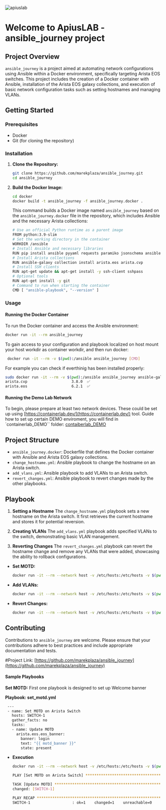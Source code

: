 
 ![apiuslab](https://marekplaza.github.io/apiuslab/apiuslab.png)


 # Welcome to ApiusLAB - ansible_journey project
 
 ## Project Overview
 
 `ansible_journey` is a project aimed at automating network configurations using Ansible within a Docker environment, specifically targeting Arista EOS switches. This project includes the creation of a Docker container with Ansible, installation of the Arista EOS galaxy collections, and execution of basic network configuration tasks such as setting hostnames and managing VLANs.
 
 ## Getting Started
 
 ### Prerequisites
 
 - Docker
 - Git (for cloning the repository)
 
 ### Installation
 
 1. **Clone the Repository:**
    ```bash
    git clone https://github.com/marekplaza/ansible_journey.git
    cd ansible_journey
    ```
 
 2. **Build the Docker Image:**
    ```bash
    cd docker
    docker build -t ansible_journey -f ansible_journey.docker .
    ```
 
    This command builds a Docker image named `ansible_journey` based on the `ansible_journey.docker` file in the repository, which includes Ansible and the necessary Arista collections:

    ```bash
    # Use an official Python runtime as a parent image
    FROM python:3.9-slim
    # Set the working directory in the container
    WORKDIR /ansible
    # Install Ansible and necessary libraries
    RUN pip install ansible pyyaml requests paramiko jsonschema ansible-pylibssh
    # Install Arista collections
    RUN ansible-galaxy collection install arista.eos arista.cvp
    # Install SSH clients
    RUN apt-get update && apt-get install -y ssh-client sshpass
    # Optional tools
    RUN apt-get install -y git
    # Command to run when starting the container
    CMD [ "ansible-playbook", "--version" ]
    ```
 
 ### Usage
 
 #### Running the Docker Container
 
 To run the Docker container and access the Ansible environment:
 
 ```bash
 docker run -it --rm ansible_journey
 ```
 
 To gain access to your configuration and playbook localized on host mount your host workdir as container workdir, and then run docker:

```bash
 docker run -it --rm -v $(pwd):/ansible ansible_journey [CMD]
```

For example you can check if everthinig has been installed properly:
```bash
sudo docker run -it --rm -v $(pwd):/ansible ansible_journey ansible-galaxy collection list |grep arista
arista.cvp                    3.8.0  ✅
arista.eos                    6.2.1  ✅
```

 #### Running the Demo Lab Network

 To begin, please prepare at least two network devices. These could be set up using [https://containerlab.dev/](https://containerlab.dev/) tool.
 Guide how to set up certain DEMO enviroment, you will find in `containerlab_DEMO`` folder: [contaiberlab_DEMO](contaiberlab_DEMO)
 
 ## Project Structure
 
 - `ansible_journey.docker`: Dockerfile that defines the Docker container with Ansible and Arista EOS galaxy collections.
 - `change_hostname.yml`: Ansible playbook to change the hostname on an Arista switch.
 - `add_vlans.yml`: Ansible playbook to add VLANs to an Arista switch.
 - `revert_changes.yml`: Ansible playbook to revert changes made by the other playbooks.
 
 ## Playbook
 
 1. **Setting a Hostname**
    The `change_hostname.yml` playbook sets a new hostname on the Arista switch. It first retrieves the current hostname and stores it for potential reversion.
 
2. **Creating VLANs**
    The `add_vlans.yml` playbook adds specified VLANs to the switch, demonstrating basic VLAN management.
 
3. **Reverting Changes**
    The `revert_changes.yml` playbook can revert the hostname change and remove any VLANs that were added, showcasing the ability to rollback configurations.

 - **Set MOTD:**
   ```bash
   docker run -it --rm --network host -v /etc/hosts:/etc/hosts -v $(pwd):/ansible ansible_journey ansible-playbook ./playbooks/set_motd.yml -i inventory.yml
   ```

 - **Add VLANs:**
   ```bash
   docker run -it --rm --network host -v /etc/hosts:/etc/hosts -v $(pwd):/ansible ansible_journey ansible-playbook ./playbooks/add_vlans.yml -i inventory.yml
   ```
 
 - **Revert Changes:**
   ```bash
   docker run -it --rm --network host -v /etc/hosts:/etc/hosts -v $(pwd):/ansible ansible_journey ansible-playbook ./playbooks/revert_changes.yml -i inventory.yml
   ```
 
## Contributing
 
 Contributions to `ansible_journey` are welcome. Please ensure that your contributions adhere to best practices and include appropriate documentation and tests.

 #Project Link: [https://github.com/marekplaza/ansible_journey](https://github.com/marekplaza/ansible_journey)



 #### Sample Playbooks
 
 **Set MOTD:** First one playbook is designed to set up Welcome banner

   **Playbook: set_motd.yml**
   ```bash
    ---
    - name: Set MOTD on Arista Switch
      hosts: SWITCH-1
      gather_facts: no
      tasks:
      - name: Update MOTD
        arista.eos.eos_banner:
          banner: login
          text: "{{ motd_banner }}"
          state: present
   ```
 - **Execution** 

   ```bash
   docker run -it --rm --network host -v /etc/hosts:/etc/hosts -v $(pwd):/ansible ansible_journey ansible-playbook ./playbooks/set_motd.yml -i inventory.yml

   PLAY [Set MOTD on Arista Switch] *************************************************************************************************************************************************************************************

   TASK [Update MOTD] ***************************************************************************************************************************************************************************************************
   changed: [SWITCH-1]

   PLAY RECAP ***********************************************************************************************************************************************************************************************************
   SWITCH-1                   : ok=1    changed=1    unreachable=0    failed=0    skipped=0    rescued=0    ignored=0
   ```

